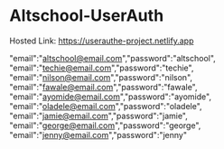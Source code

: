 # Altschool-UserAuth
 
 
Hosted Link: https://userauthe-project.netlify.app


<!-- Authenticated Users -->

"email":"altschool@email.com","password":"altschool",
"email":"techie@email.com","password":"techie",
"email":"nilson@email.com","password":"nilson",
"email":"fawale@email.com","password":"fawale",
"email":"ayomide@email.com","password":"ayomide",
"email":"oladele@email.com","password":"oladele",
"email":"jamie@email.com","password":"jamie",
"email":"george@email.com","password":"george",
"email":"jenny@email.com","password":"jenny"
